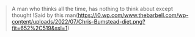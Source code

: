 
> A man who thinks all the time, has nothing to think about except thought
!Said by this man(https://i0.wp.com/www.thebarbell.com/wp-content/uploads/2022/07/Chris-Bumstead-diet.png?fit=652%2C519&ssl=1)
